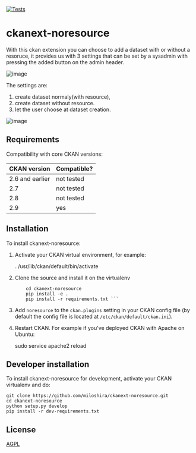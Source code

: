 [![Tests](https://github.com/blagojabozinovski/ckanext-questionnaire/workflows/Tests/badge.svg?branch=main)](https://github.com/blagojabozinovski/ckanext-questionnaire/actions)

# ckanext-noresource

With this ckan extension you can choose to add a dataset with or without a resoruce, it provides us with 3 settings that can be set by a sysadmin  with pressing the added button on the admin header.

![image](https://user-images.githubusercontent.com/30418161/216944233-635ba421-bd11-428d-9394-d2a0eac3d420.png)

The settings are:

1. create dataset normaly(with resource), 
2. create dataset without resource. 
3. let the user choose at dataset creation.

![image](https://user-images.githubusercontent.com/30418161/216944544-3fce99db-2152-4ca3-967c-44c885a8d47b.png)


## Requirements

Compatibility with core CKAN versions:

| CKAN version    | Compatible?   |
| --------------- | ------------- |
| 2.6 and earlier | not tested    |
| 2.7             | not tested    |
| 2.8             | not tested    |
| 2.9             | yes  |


## Installation

To install ckanext-noresource:

1. Activate your CKAN virtual environment, for example:

     . /usr/lib/ckan/default/bin/activate

2. Clone the source and install it on the virtualenv

    ``` git clone https://github.com/miloshira/ckanext-noresource.git
        cd ckanext-noresource
        pip install -e .
        pip install -r requirements.txt ```

3. Add `noresource` to the `ckan.plugins` setting in your CKAN
   config file (by default the config file is located at
   `/etc/ckan/default/ckan.ini`).

4. Restart CKAN. For example if you've deployed CKAN with Apache on Ubuntu:

     sudo service apache2 reload


## Developer installation

To install ckanext-noresource for development, activate your CKAN virtualenv and
do:

    git clone https://github.com/miloshira/ckanext-noresource.git
    cd ckanext-noresource
    python setup.py develop
    pip install -r dev-requirements.txt


## License

[AGPL](https://www.gnu.org/licenses/agpl-3.0.en.html)
